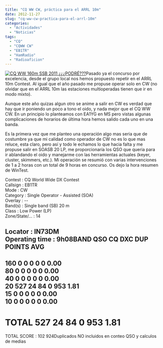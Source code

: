```yaml
---
title: "CQ WW CW, práctica para el ARRL 10m"
date: 2012-11-27
slug: "cq-ww-cw-practica-para-el-arrl-10m"
categories:
  - "Actividades"
  - "Noticias"
tags:
  - "CQ"
  - "CQWW CW"
  - "EB1TR"
  - "HamRadio"
  - "Radioaficion"
---
```


[![CQ WW 160m SSB 2011 ¿¿¿PODRÉ???](http://eb1tr.info/wp-content/uploads/2011/01/cq_magazine-150x150.jpg)](http://eb1tr.info/wp-content/uploads/2011/01/cq_magazine.jpg)Pasado ya el concurso por excelencia, desde el grupo local nos hemos propuesto repetir en el ARRL 10m Contest. Al igual que el año pasado me propuse operar solo en CW (no olvidar que en el ARRL 10m las estaciones multioperadas tienen que ir en modo mixto).

Aunque este año quizas algun otro se anime a salir en CW es verdad que hay que ir poniendo un poco a tono el oido, y nada mejor que el CQ WW CW. En un principio lo planteamos con EA1YG en MS pero vistas algunas complicaciones de horarios de última hora hemos salido cada uno en una banda.

Es la primera vez que me planteo una operación algo mas seria que de costumbre ya que mi calidad como operador de CW no es lo que mas reluce, esta claro, pero así y todo le echamos lo que hacia falta y me propuse salir en SOASB 20 LP, me proporcionaría los QSO que queria para ir ablandando el oido y manejarme con las herramientas actuales (keyer, cluster, skimmers, etc.). Mi operación se resumió con varias intervenciones de 1 a 2 horas con un total de 9 horas en concurso. Os dejo la hora resumen de WinTest.

Contest : CQ World Wide DX Contest  
Callsign : EB1TR  
Mode : CW  
Category : Single Operator - Assisted (SOA)  
Overlay : --  
Band(s) : Single band (SB) 20 m  
Class : Low Power (LP)  
Zone/State/… : 14

Locator : IN73DM  
Operating time : 9h08BAND QSO CQ DXC DUP POINTS AVG  
-------------------------  
160 0 0 0 0 0 0.00  
80 0 0 0 0 0 0.00  
40 0 0 0 0 0 0.00  
20 527 24 84 0 953 1.81  
15 0 0 0 0 0 0.00  
10 0 0 0 0 0 0.00  
-------------------------  
TOTAL 527 24 84 0 953 1.81  
======================================  
TOTAL SCORE : 102 924Duplicados NO incluidos en conteo QSO y calculos de medias

 
